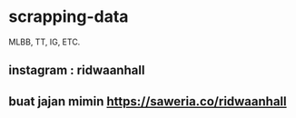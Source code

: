 # scrapping-data
MLBB, TT, IG, ETC.
## instagram : ridwaanhall
## buat jajan mimin https://saweria.co/ridwaanhall

